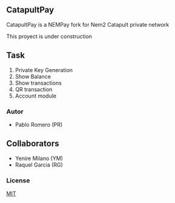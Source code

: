 ## CatapultPay

CatapultPay is a NEMPay fork for Nem2 Catapult private network

This proyect is under construction

## Task

1. Private Key Generation
2. Show Balance
3. Show transactions
4. QR transaction
5. Account module

### Autor

- Pablo Romero (PR)


## Collaborators

- Yenire Milano (YM)
- Raquel Garcia (RG)



### License

[MIT](https://choosealicense.com/licenses/mit/)
